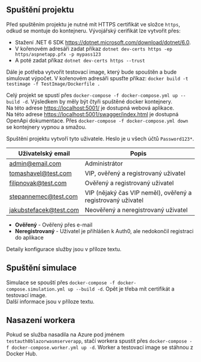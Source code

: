 ## Spuštění projektu
Před spuštěním projektu je nutné mít HTTPS certifikát ve složce ```https```, odkud se
montuje do kontejneru. Vývojářský cerifikát lze vytvořit přes:

* Stažení .NET 6 SDK https://dotnet.microsoft.com/download/dotnet/6.0.
* V kořenovém adresáři zadat příkaz ```dotnet dev-certs https -ep https/aspnetapp.pfx -p mypass123```
* A poté zadat příkaz ```dotnet dev-certs https --trust```

Dále je potřeba vytvořit testovací image, který bude spouštěn a bude simulovat výpočet.
V kořenovém adresáři spusťte příkaz: ```docker build -t testimage -f TestImage/Dockerfile .```

Celý projekt se spustí přes ```docker-compose -f docker-compose.yml up --build -d```.
Výsledkem by měly být čtyři spuštěné docker kontejnery.\
Na této adrese <https://localhost:5001/> je dostupná webová aplikace.\
Na této adrese <https://localhost:5001/swagger/index.html> je dostupná OpenApi dokumentace.
Přes ```docker-compose -f docker-compose.yml down``` se kontejnery vypnou a smažou.

Spuštění projektu vytvoří tyto uživatele. Heslo je u všech účtů ```Password123*```.

| Uživatelský email            | Popis                                                          |
|------------------------------|----------------------------------------------------------------|
| admin@email.com              | Administrátor                                                  |
| tomashavel@test.com          | VIP, ověřený a registrovaný uživatel                           |
| filipnovak@test.com          | Ověřený a registrovaný uživatel                                |
| stepannemec@test.com         | VIP (nějaký čas VIP neměl), ověřený a registrovaný uživatel    |
| jakubstefacek@test.com       | Neověřený a neregistrovaný uživatel                            |

* **Ověřený** - Ověřený přes e-mail
* **Neregistrovaný** - Uživatel je přihlášen k Auth0, ale nedokončil registraci do aplikace

Detaily konfigurace služby jsou v příloze textu.

## Spuštění simulace
Simulace se spouští přes ```docker-compose -f docker-compose.simulation.yml up --build -d```.
Opět je třeba mít certifikát a testovací image.\
Další informace jsou v příloze textu.

## Nasazení workera
Pokud se služba nasadila na Azure pod jménem ```testauth0blazorwasmserverapp```, stačí 
workera spustit přes ```docker-compose -f docker-compose.worker.yml up -d```. Worker a testovací
image se stáhnou z Docker Hub.

